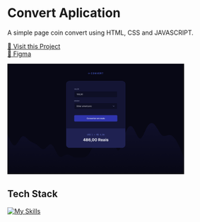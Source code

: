 # Convert Aplication

A simple page coin convert using HTML, CSS and JAVASCRIPT.

<p align="left">
     <a href="https://convert-kts.netlify.app/">📱 Visit this Project</a><br>
     <a href="https://www.figma.com/design/IsrAotaUxc1NCPvFLJHm2X/Conversor-de-Moedas-(Community)?node-id=605-98&t=weSfnAJGm8SBTia4-0">🎨 Figma</a>
</p>

<p align="left">
    <img src="./.github/images/preview.png" width="400px">
</p>

## Tech Stack

[![My Skills](https://skillicons.dev/icons?i=html,css,javascript)](https://skillicons.dev)
